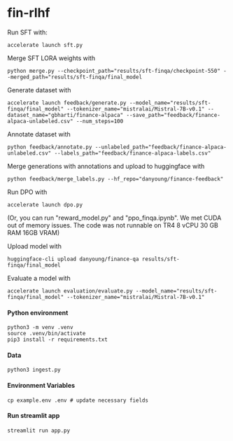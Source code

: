 # fin-rlhf

Run SFT with: 
```
accelerate launch sft.py
```

Merge SFT LORA weights with 
```
python merge.py --checkpoint_path="results/sft-finqa/checkpoint-550" --merged_path="results/sft-finqa/final_model
```

Generate dataset with 
```
accelerate launch feedback/generate.py --model_name="results/sft-finqa/final_model" --tokenizer_name="mistralai/Mistral-7B-v0.1" --dataset_name="gbharti/finance-alpaca" --save_path="feedback/finance-alpaca-unlabeled.csv" --num_steps=100
```

Annotate dataset with 
```
python feedback/annotate.py --unlabeled_path="feedback/finance-alpaca-unlabeled.csv" --labels_path="feedback/finance-alpaca-labels.csv"
```

Merge generations with annotations and upload to huggingface with 
```
python feedback/merge_labels.py --hf_repo="danyoung/finance-feedback"
```

Run DPO with
```
accelerate launch dpo.py
```
(Or, you can run "reward_model.py" and "ppo_finqa.ipynb". We met CUDA out of memory issues. The code was not runnable on TR4 8 vCPU 30 GB RAM 16GB VRAM)

Upload model with 
```
huggingface-cli upload danyoung/finance-qa results/sft-finqa/final_model
```

Evaluate a model with
```
accelerate launch evaluation/evaluate.py --model_name="results/sft-finqa/final_model" --tokenizer_name="mistralai/Mistral-7B-v0.1"
```
#### Python environment
```
python3 -m venv .venv
source .venv/bin/activate
pip3 install -r requirements.txt
```

#### Data
```
python3 ingest.py
```
#### Environment Variables
```
cp example.env .env # update necessary fields
```

#### Run streamlit app
```
streamlit run app.py
```